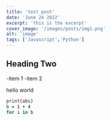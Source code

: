 ```yaml
---
title: 'test post'
date: 'June 24 2022'
excerpt: 'this is the excerpt'
cover_image: '/images/posts/img1.png'
alt: 'image'
tags: ['Javascript','Python']
---
```

## Heading Two

-item 1
-item 2

hello world
```bash
print(abs)
b = 1 + 4
for i in b
    
```